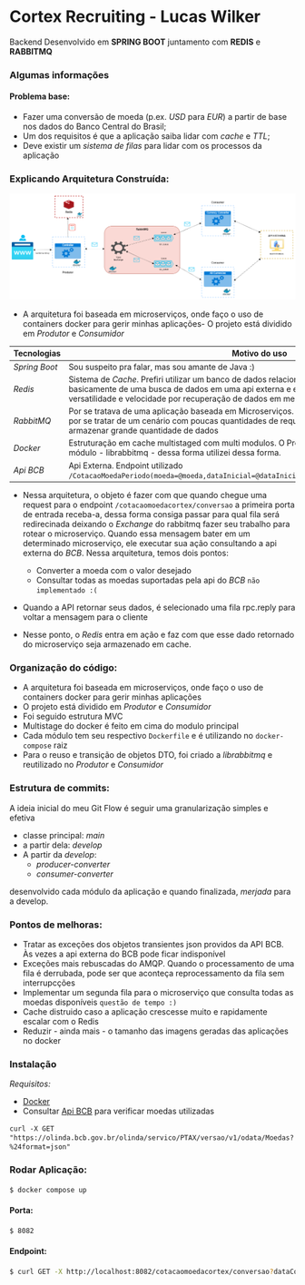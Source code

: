# Cortex Recruiting - Lucas Wilker

Backend Desenvolvido em **SPRING BOOT** juntamento com **REDIS** e **RABBITMQ**

### Algumas informações 

#### Problema base:
- Fazer uma conversão de moeda (p.ex. *USD* para *EUR*) a partir de base nos dados do Banco Central do Brasil;
- Um dos requisitos é que a aplicação saiba lidar com *cache* e *TTL*;
- Deve existir um *sistema de filas* para lidar com os processos da aplicação

### Explicando Arquitetura Construída:

![image](cortex-diagram.drawio.png)

- A arquitetura foi baseada em microserviços, onde faço o uso de containers docker para gerir minhas aplicações- O projeto está dividido em *Produtor* e *Consumidor*



| Tecnologias   | Motivo do uso                                                                                                                                                                                                                                             | 
|---------------|-----------------------------------------------------------------------------------------------------------------------------------------------------------------------------------------------------------------------------------------------------------|
| *Spring Boot* | Sou suspeito pra falar, mas sou amante de Java :)                                                                                                                                                                                                         |
| *Redis*       | Sistema de *Cache*. Prefiri utilizar um banco de dados relacional de alto desempenho por se tratar de basicamente de uma busca de dados em uma api externa e exibi-los. Dessa forma, para a versatilidade e velocidade por recuperação de dados em memória |                                                                                                                                                        |
| *RabbitMQ*    | Por se tratava de uma aplicação baseada em Microserviços. O serviço de mensageria vem a calhar por se tratar de um cenário com poucas quantidades de requisições para a api externa e sem foco de armazenar grande quantidade de dados                    |
| *Docker*      | Estruturação em cache multistaged com multi modulos. O Produto e Consumidor depende de outro módulo - librabbitmq - dessa forma utilizei dessa forma.                                                                                                     |
| *Api BCB*     | Api Externa. Endpoint utilizado `/CotacaoMoedaPeriodo(moeda=@moeda,dataInicial=@dataInicial,dataFinalCotacao=@dataFinalCotacao)`                                                                                                                |
- Nessa arquitetura, o objeto é fazer com que quando chegue uma request para o endpoint `/cotacaomoedacortex/conversao` a 
primeira porta de entrada receba-a, dessa forma consiga passar para qual fila será redirecinada deixando o *Exchange* do rabbitmq fazer seu trabalho para rotear
o microserviço. Quando essa mensagem bater em um determinado microserviço, ele executar sua ação consultando a api externa do *BCB*. Nessa arquitetura, temos dois pontos:
  - Converter a moeda com o valor desejado
  - Consultar todas as moedas suportadas pela api do *BCB* `não implementado :(`

- Quando a API retornar seus dados, é selecionado uma fila rpc.reply para voltar a mensagem para o cliente
- Nesse ponto, o *Redis* entra em ação e faz com que esse dado retornado do microserviço seja armazenado em cache.


### Organização do código:
- A arquitetura foi baseada em microserviços, onde faço o uso de containers docker para gerir minhas aplicações
- O projeto está dividido em *Produtor* e *Consumidor*
- Foi seguido estrutura MVC
- Multistage do docker é feito em cima do modulo principal
- Cada módulo tem seu respectivo `Dockerfile` e é utilizando no `docker-compose` raiz
- Para o reuso e transição de objetos DTO, foi criado a *librabbitmq* e reutilizado no *Produtor* e *Consumidor*

### Estrutura de commits:
A ideia inicial do meu Git Flow é seguir uma granularização simples e efetiva
- classe principal: *main*
- a partir dela: *develop*
- A partir da *develop*:
  - *producer-converter*
  - *consumer-converter*

desenvolvido cada módulo da aplicação e quando finalizada, *merjada* para a develop.

### Pontos de melhoras:
- Tratar as exceções dos objetos transientes json providos da API BCB. Às vezes a api externa do BCB pode ficar indisponível
- Exceções mais rebuscadas do AMQP. Quando o processamento de uma fila é derrubada, pode ser que aconteça reprocessamento da fila sem interrupcções
- Implementar um segunda fila para o microserviço que consulta todas as moedas disponíveis `questão de tempo :)`
- Cache distruido caso a aplicação crescesse muito e rapidamente escalar com o Redis
- Reduzir - ainda mais - o tamanho das imagens geradas das aplicações no docker


### Instalação


*Requisitos:*

- [Docker](https://docs.docker.com/get-docker/)
- Consultar [Api BCB](https://dadosabertos.bcb.gov.br/dataset/taxas-de-cambio-todos-os-boletins-diarios) para verificar moedas utilizadas
```
curl -X GET "https://olinda.bcb.gov.br/olinda/servico/PTAX/versao/v1/odata/Moedas?%24format=json"
```

### Rodar Aplicação:

```sh
$ docker compose up
```

#### Porta:

```sh
$ 8082
```

#### Endpoint:

```sh
$ curl GET -X http://localhost:8082/cotacaomoedacortex/conversao?dataCotacao=[data]&moedaOrigem=[moeda]&moedaFinal=[moeda]&valorDesejado=[valor]
```